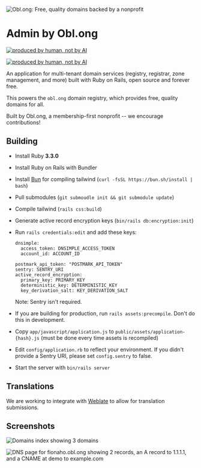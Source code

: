 
![Obl.ong: Free, quality domains backed by a nonprofit](https://github.com/obl-ong/admin/assets/19589006/2ee94019-99db-499e-8076-7fd52fd28629)

# Admin by Obl.ong


[![produced by human, not by AI](https://github.com/obl-ong/admin/assets/19589006/470f71c5-7338-43ae-b42b-b386ad69468c#gh-dark-mode-only)](https://notbyai.fyi#gh-dark-mode-only)

[![produced by human, not by AI](https://github.com/obl-ong/admin/assets/19589006/933d3b3d-9f80-47df-9e4b-57b1055b0c10#gh-light-mode-only)](https://notbyai.fyi#gh-light-mode-only)

An application for multi-tenant domain services (registry, registrar, zone management, and more) built with Ruby on Rails, open source and forever free.

This powers the `obl.ong` domain registry, which provides free, quality domains for all.

Built by Obl.ong, a membership-first nonprofit -- we encourage contributions!


## Building

- Install Ruby **3.3.0**
- Install Ruby on Rails with Bundler
- Install [Bun](https://bun.sh) for compiling tailwind (`curl -fsSL https://bun.sh/install | bash`)
- Pull submodules (`git submoudle init && git submodule update`)
- Compile tailwind (`rails css:build`)
- Generate active record encryption keys (`bin/rails db:encryption:init`)
- Run `rails credentials:edit` and add these keys:
  
  ```
  dnsimple:
    access_token: DNSIMPLE_ACCESS_TOKEN
    account_id: ACCOUNT_ID

  postmark_api_token: "POSTMARK_API_TOKEN"
  sentry: SENTRY_URI
  active_record_encryption:
    primary_key: PRIMARY_KEY
    deterministic_key: DETERMINISTIC_KEY
    key_derivation_salt: KEY_DERIVATION_SALT
  ```
  Note: Sentry isn't required.
- If you are building for production, run `rails assets:precompile`. Don't do this in development.
- Copy `app/javascript/application.js` to `public/assets/application-{hash}.js` (must be done every time assets is recompiled)
- Edit `config/application.rb` to reflect your environment. If you didn't provide a Sentry URI, please set `config.sentry` to false.
- Start the server with `bin/rails server`

## Translations

We are working to integrate with [Weblate](https://hosted.weblate.org/projects/oblong/) to allow for translation submissions.

## Screenshots

![Domains index showing 3 domains](https://github.com/obl-ong/admin/assets/19589006/227d0a2e-70a2-4227-befc-7d3ce6fdc1bb)

![DNS page for fionaho.obl.ong showing 2 records, an A record to 1.1.1.1, and a CNAME at demo to example.com](https://github.com/obl-ong/admin/assets/19589006/b3cd0329-9380-4758-b5e6-22afc7601333)
